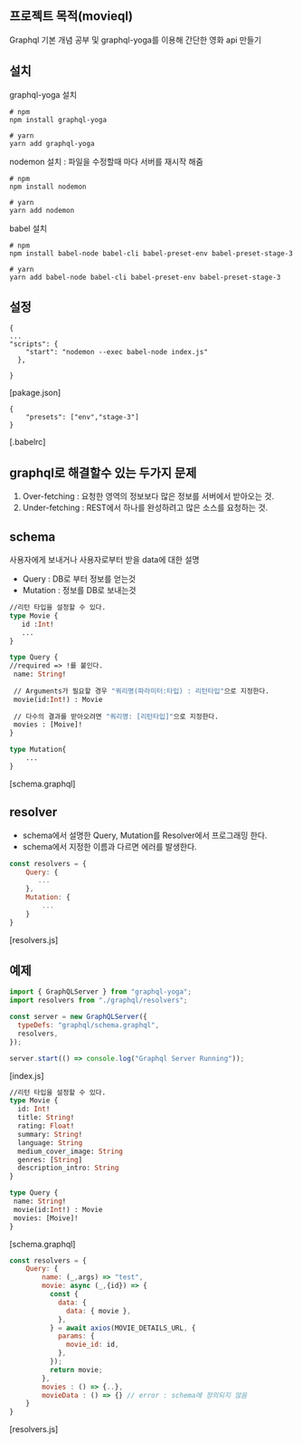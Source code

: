 ## 프로젝트 목적(movieql)
Graphql 기본 개념 공부 및 graphql-yoga를 이용해 간단한 영화 api 만들기

## 설치
graphql-yoga 설치
```
# npm 
npm install graphql-yoga

# yarn
yarn add graphql-yoga
```
nodemon 설치 : 파일을 수정할때 마다 서버를 재시작 해줌
```
# npm 
npm install nodemon

# yarn
yarn add nodemon
```

babel 설치
```
# npm 
npm install babel-node babel-cli babel-preset-env babel-preset-stage-3

# yarn
yarn add babel-node babel-cli babel-preset-env babel-preset-stage-3
```

## 설정 
```
{
...
"scripts": {
    "start": "nodemon --exec babel-node index.js"
  },

}
```
[pakage.json]
```
{
    "presets": ["env","stage-3"]
}
```
[.babelrc]


## graphql로 해결할수 있는 두가지 문제 
1. Over-fetching : 요청한 영역의 정보보다 많은 정보를 서버에서 받아오는 것.
2. Under-fetching : REST에서 하나를 완성하려고 많은 소스를 요청하는 것. 


## schema
사용자에게 보내거나 사용자로부터 받을 data에 대한 설명
- Query : DB로 부터 정보를 얻는것
- Mutation : 정보를 DB로 보내는것

```graphql
//리턴 타입을 설정할 수 있다.
type Movie {
   id :Int!
   ...
}

type Query {
//required => !를 붙인다.
 name: String!
 
 // Arguments가 필요할 경우 "쿼리명(파라미터:타입) : 리턴타입"으로 지정한다.
 movie(id:Int!) : Movie
 
 // 다수의 결과를 받아오려면 "쿼리명: [리턴타입]"으로 지정한다.
 movies : [Moive]!
}

type Mutation{
    ...
}

```
[schema.graphql]

## resolver
- schema에서 설명한 Query, Mutation를 Resolver에서 프로그래밍 한다.
- schema에서 지정한 이름과 다르면 에러를 발생한다.

```javascript
const resolvers = {
    Query: {
       ...
    },
    Mutation: {
        ...
    }
}
```
[resolvers.js]

## 예제
```javascript
import { GraphQLServer } from "graphql-yoga";
import resolvers from "./graphql/resolvers";

const server = new GraphQLServer({
  typeDefs: "graphql/schema.graphql",
  resolvers,
});

server.start(() => console.log("Graphql Server Running"));

```
[index.js]
```graphql
//리턴 타입을 설정할 수 있다.
type Movie {
  id: Int!
  title: String!
  rating: Float!
  summary: String!
  language: String
  medium_cover_image: String
  genres: [String]
  description_intro: String
}

type Query {
 name: String!
 movie(id:Int!) : Movie
 movies: [Moive]!
}

```
[schema.graphql]

```javascript
const resolvers = {
    Query: {
        name: (_,args) => "test",
        movie: async (_,{id}) => {
          const {
            data: {
              data: { movie },
            },
          } = await axios(MOVIE_DETAILS_URL, {
            params: {
              movie_id: id,
            },
          });
          return movie;
        },
        movies : () => {..},
        movieData : () => {} // error : schema에 정의되지 않음
    }
}
```
[resolvers.js]

